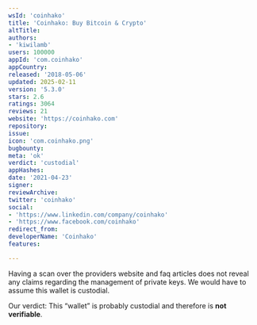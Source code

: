 ```yaml
---
wsId: 'coinhako'
title: 'Coinhako: Buy Bitcoin & Crypto'
altTitle: 
authors:
- 'kiwilamb'
users: 100000
appId: 'com.coinhako'
appCountry: 
released: '2018-05-06'
updated: 2025-02-11
version: '5.3.0'
stars: 2.6
ratings: 3064
reviews: 21
website: 'https://coinhako.com'
repository: 
issue: 
icon: 'com.coinhako.png'
bugbounty: 
meta: 'ok'
verdict: 'custodial'
appHashes: 
date: '2021-04-23'
signer: 
reviewArchive: 
twitter: 'coinhako'
social:
- 'https://www.linkedin.com/company/coinhako'
- 'https://www.facebook.com/coinhako'
redirect_from: 
developerName: 'Coinhako'
features: 

---
```


Having a scan over the providers website and faq articles does not reveal any
claims regarding the management of private keys.
We would have to assume this wallet is custodial.

Our verdict: This “wallet” is probably custodial and therefore is **not verifiable**.
